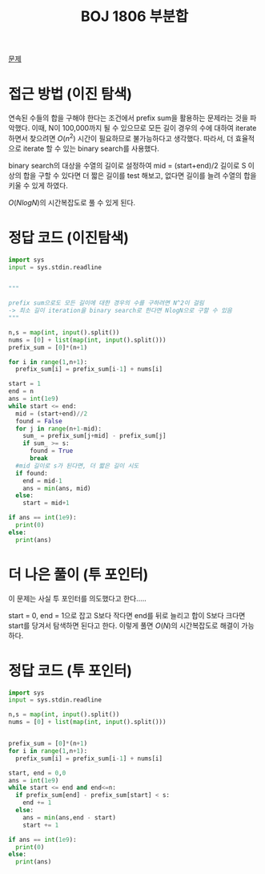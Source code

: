 ﻿---
layout: single
title: "BOJ 1806 부분합"
categories: baekjoon
tag: [누적 합, 두 포인터]
author_profile: false
sidebar:
    nav: "counts"
toc: true
toc_sticky: true
toc_label: Table of Contents
use_math: true
---


[문제](https://www.acmicpc.net/problem/1806)

# 접근 방법 (이진 탐색)
연속된 수들의 합을 구해야 한다는 조건에서 prefix sum을 활용하는 문제라는 것을 파악했다. 이때, N이 100,000까지 될 수 있으므로 모든 길이 경우의 수에 대하여 iterate 하면서 찾으려면 $O(n^2)$ 시간이 필요하므로 불가능하다고 생각했다. 따라서, 더 효율적으로 iterate 할 수 있는 binary search를 사용했다.

binary search의 대상을 수열의 길이로 설정하여 mid = (start+end)/2 길이로 S 이상의 합을 구할 수 있다면 더 짧은 길이를 test 해보고, 없다면 길이를 늘려 수열의 합을 키울 수 있게 하였다. 

$O(NlogN)$의 시간복잡도로 풀 수 있게 된다.


# 정답 코드 (이진탐색)
``` python
import sys
input = sys.stdin.readline


"""

prefix sum으로도 모든 길이에 대한 경우의 수를 구하려면 N^2이 걸림
-> 최소 길이 iteration을 binary search로 한다면 NlogN으로 구할 수 있음
"""

n,s = map(int, input().split())
nums = [0] + list(map(int, input().split()))
prefix_sum = [0]*(n+1)

for i in range(1,n+1):
  prefix_sum[i] = prefix_sum[i-1] + nums[i]

start = 1
end = n
ans = int(1e9)
while start <= end:
  mid = (start+end)//2
  found = False
  for j in range(n+1-mid):
    sum_ = prefix_sum[j+mid] - prefix_sum[j]
    if sum_ >= s:
      found = True
      break
  #mid 길이로 s가 된다면, 더 짧은 길이 시도
  if found:
    end = mid-1
    ans = min(ans, mid)
  else:
    start = mid+1

if ans == int(1e9):
  print(0)
else:
  print(ans)

```

# 더 나은 풀이 (투 포인터)

이 문제는 사실 투 포인터를 의도했다고 한다.....

start = 0, end = 1으로 잡고 S보다 작다면 end를 뒤로 늘리고 합이 S보다 크다면 start를 당겨서 탐색하면 된다고 한다. 이렇게 풀면 $O(N)$의 시간복잡도로 해결이 가능하다.


# 정답 코드 (투 포인터)

``` python
import sys
input = sys.stdin.readline

n,s = map(int, input().split())
nums = [0] + list(map(int, input().split()))


prefix_sum = [0]*(n+1)
for i in range(1,n+1):
  prefix_sum[i] = prefix_sum[i-1] + nums[i]

start, end = 0,0
ans = int(1e9)
while start <= end and end<=n:
  if prefix_sum[end] - prefix_sum[start] < s:
    end += 1
  else:
    ans = min(ans,end - start)
    start += 1

if ans == int(1e9):
  print(0)
else:
  print(ans)
    
  

```
